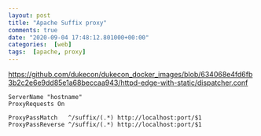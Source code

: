 ```yaml
---
layout: post
title: "Apache Suffix proxy"
comments: true
date: "2020-09-04 17:48:12.801000+00:00"
categories:  [web]
tags:  [apache, proxy]
---
```





https://github.com/dukecon/dukecon_docker_images/blob/634068e4fd6fb3b2c2e6e9dd85e1a68beccaa943/httpd-edge-with-static/dispatcher.conf

```apache=
ServerName "hostname"
ProxyRequests On

ProxyPassMatch   ^/suffix/(.*) http://localhost:port/$1
ProxyPassReverse ^/suffix/(.*) http://localhost:port/$1
```